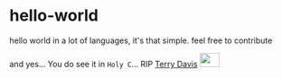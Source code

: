 # hello-world
hello world in a lot of languages, it's that simple. feel free to contribute

and yes... You do see it in `Holy C`... RIP [Terry Davis](https://www.youtube.com/watch?v=S_A2yvxNY_M) <img src="https://external-content.duckduckgo.com/iu/?u=https%3A%2F%2Fptscoaching.com%2Fwp-content%2Fuploads%2F2016%2F11%2Fwhy.jpg&f=1&nofb=1" height="25px" width="35px" float=right></img>
